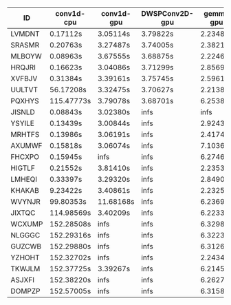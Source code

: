 |ID|conv1d-cpu|conv1d-gpu|DWSPConv2D-gpu|gemm-gpu|avg|
|-|-|-|-|-|-|
|LVMDNT|0.17112s|3.05114s|3.79822s|2.23480s|2.31382s|
|SRASMR|0.20763s|3.27487s|3.74005s|2.38212s|2.40117s|
|MLBOYW|0.08963s|3.67555s|3.68875s|2.22462s|2.41964s|
|HRQJRI|0.16623s|3.04086s|3.71299s|2.85690s|2.44424s|
|XVFBJV|0.31384s|3.39161s|3.75745s|2.59617s|2.51477s|
|UULTVT|56.17208s|3.32475s|3.70627s|2.21387s|16.35424s|
|PQXHYS|115.47773s|3.79078s|3.68701s|6.25385s|32.30234s|
|JISNLD|0.08843s|3.02380s|infs|infs|infs|
|YSYILE|0.13439s|3.00844s|infs|2.92433s|infs|
|MRHTFS|0.13986s|3.06191s|infs|2.41744s|infs|
|AXUMWF|0.15818s|3.06074s|infs|7.10367s|infs|
|FHCXPO|0.15945s|infs|infs|6.27468s|infs|
|HIGTLF|0.21552s|3.81410s|infs|2.23531s|infs|
|LMHEQI|0.33397s|3.29320s|infs|2.84902s|infs|
|KHAKAB|9.23422s|3.40861s|infs|2.23250s|infs|
|WVYNJR|99.80353s|11.68168s|infs|6.23695s|infs|
|JIXTQC|114.98569s|3.40209s|infs|6.22331s|infs|
|WCXUMP|152.28508s|infs|infs|6.32986s|infs|
|NLGGGC|152.29316s|infs|infs|6.32235s|infs|
|GUZCWB|152.29880s|infs|infs|6.31261s|infs|
|YZHOHT|152.32702s|infs|infs|2.24341s|infs|
|TKWJLM|152.37725s|3.39267s|infs|6.21459s|infs|
|ASJXFI|152.38220s|infs|infs|6.26274s|infs|
|DOMPZP|152.57005s|infs|infs|6.31583s|infs|
